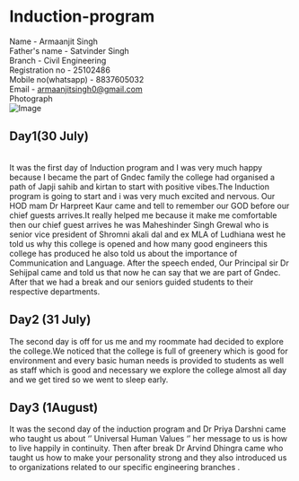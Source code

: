 # Induction-program
Name - Armaanjit Singh
<br>
Father's name - Satvinder Singh 
<br>
Branch - Civil Engineering
<br>
Registration no - 25102486
<br>
Mobile no(whatsapp) - 8837605032
<br>
Email - armaanjitsingh0@gmail.com
<br>
Photograph
<br>
![Image](https://github.com/user-attachments/assets/f56e63f6-ebbf-4a47-a3dc-5e659ca51807)
<br>
##  Day1(30 July)
<br>
It was the first day of Induction program and I was very much happy because I became the part of Gndec family the college had organised a path of Japji sahib and kirtan to start with positive vibes.The Induction program is going to start and i was very much excited and nervous. Our HOD mam Dr Harpreet Kaur came and tell to remember our GOD before our chief guests arrives.It really helped me because it make me comfortable then our chief guest arrives he was Maheshinder Singh Grewal who is senior vice president of Shromni akali dal and ex MLA of Ludhiana west he told us why this college is opened and how many good engineers this college has produced he also told us about the importance of Communication and Language. After the speech ended, Our Principal sir  Dr Sehijpal came and told us that now he can say that we are part of Gndec. After that we had a break and our seniors guided students to their respective departments.
<br>

## Day2 (31 July) 
The second day is off for us me and my roommate had decided to explore the college.We noticed that the college is full of greenery which is good for environment and every basic human needs is provided to students as well as staff which is good and necessary we explore the college almost all day and we get tired so we went to sleep early.
<br>

## Day3 (1August)
It was the second day of the induction program and Dr Priya Darshni came who taught us about ‘’ Universal Human Values ‘’ her message to us is how to live happily in continuity.
Then after break Dr Arvind Dhingra came who taught us  how to make your personality strong and they also introduced us to organizations related to our specific engineering branches .




















